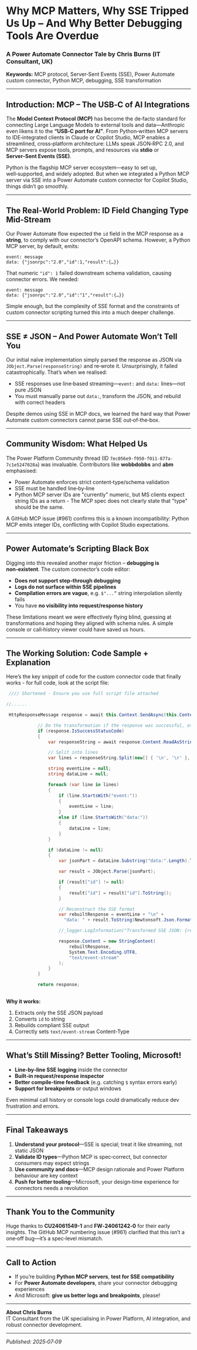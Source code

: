 # Why MCP Matters, Why SSE Tripped Us Up – And Why Better Debugging Tools Are Overdue  
### A Power Automate Connector Tale by Chris Burns (IT Consultant, UK)

**Keywords:** MCP protocol, Server‑Sent Events (SSE), Power Automate custom connector, Python MCP, debugging, SSE transformation

---

## Introduction: MCP – The USB‑C of AI Integrations  

The **Model Context Protocol (MCP)** has become the de‑facto standard for connecting Large Language Models to external tools and data—Anthropic even likens it to the **“USB‑C port for AI”**. From Python‑written MCP servers to IDE‑integrated clients in Claude or Copilot Studio, MCP enables a streamlined, cross‑platform architecture: LLMs speak JSON‑RPC 2.0, and MCP servers expose tools, prompts, and resources via **stdio** or **Server‑Sent Events (SSE)**.

Python is the flagship MCP server ecosystem—easy to set up, well‑supported, and widely adopted. But when we integrated a Python MCP server via SSE into a Power Automate custom connector for Copilot Studio, things didn’t go smoothly.

---

## The Real‑World Problem: ID Field Changing Type Mid‑Stream  

Our Power Automate flow expected the `id` field in the MCP response as a **string**, to comply with our connector’s OpenAPI schema. However, a Python MCP server, by default, emits:

```http
event: message
data: {"jsonrpc":"2.0","id":1,"result":{…}}
```

That numeric `"id": 1` failed downstream schema validation, causing connector errors. We needed:

```http
event: message
data: {"jsonrpc":"2.0","id":"1","result":{…}}
```

Simple enough, but the complexity of SSE format and the constraints of custom connector scripting turned this into a much deeper challenge.

---

## SSE ≠ JSON – And Power Automate Won’t Tell You  

Our initial naïve implementation simply parsed the response as JSON via `JObject.Parse(responseString)` and re‑wrote it. Unsurprisingly, it failed catastrophically. That’s when we realised:

- SSE responses use line‑based streaming—`event:` and `data:` lines—not pure JSON  
- You must manually parse out `data:`, transform the JSON, and rebuild with correct headers  

Despite demos using SSE in MCP docs, we learned the hard way that Power Automate custom connectors cannot parse SSE out‑of‑the‑box.

---

## Community Wisdom: What Helped Us  

The Power Platform Community thread (ID `7ec056e9-f950-f011-877a-7c1e5247028a`) was invaluable. Contributors like **wobbdobbs** and **abm** emphasised:

- Power Automate enforces strict content‑type/schema validation  
- SSE must be handled line‑by‑line  
- Python MCP server IDs are "currently" numeric, but MS clients expect string IDs as a return - The MCP spec does not clearly state that "type" should be the same.   

A GitHub MCP issue (#961) confirms this is a known incompatibility: Python MCP emits integer IDs, conflicting with Copilot Studio expectations.

---

## Power Automate’s Scripting Black Box  

Digging into this revealed another major friction – **debugging is non‑existent**. The custom connector’s code editor:

- **Does not support step‑through debugging**  
- **Logs do not surface within SSE pipelines**  
- **Compilation errors are vague**, e.g. `$"...”` string interpolation silently fails  
- You have **no visibility into request/response history**  

These limitations meant we were effectively flying blind, guessing at transformations and hoping they aligned with schema rules. A simple console or call‑history viewer could have saved us hours.

---

## The Working Solution: Code Sample + Explanation  

Here’s the key snippit of code for the custom connector code that finally works - for full code, look at the script file:

```csharp
 //// Shortened - Ensure you use full script file attached

//......

 HttpResponseMessage response = await this.Context.SendAsync(this.Context.Request, this.CancellationToken).ConfigureAwait(continueOnCapturedContext: false);

            // Do the transformation if the response was successful, otherwise return error responses as-is
            if (response.IsSuccessStatusCode)
            {
                var responseString = await response.Content.ReadAsStringAsync().ConfigureAwait(false);

                // Split into lines
                var lines = responseString.Split(new[] { '\n', '\r' }, StringSplitOptions.RemoveEmptyEntries);

                string eventLine = null;
                string dataLine = null;

                foreach (var line in lines)
                {
                    if (line.StartsWith("event:"))
                    {
                        eventLine = line;
                    }
                    else if (line.StartsWith("data:"))
                    {
                        dataLine = line;
                    }
                }

                if (dataLine != null)
                {
                    var jsonPart = dataLine.Substring("data:".Length).Trim();

                    var result = JObject.Parse(jsonPart);

                    if (result["id"] != null)
                    {
                        result["id"] = result["id"].ToString();
                    }

                    // Reconstruct the SSE format
                    var rebuiltResponse = eventLine + "\n" +
                      "data: " + result.ToString(Newtonsoft.Json.Formatting.None) + "\n\n";

                    //_logger.LogInformation("Transformed SSE JSON: {rebuiltResponse}", rebuiltResponse);

                    response.Content = new StringContent(
                        rebuiltResponse,
                        System.Text.Encoding.UTF8,
                        "text/event-stream"
                    );
                }
            }

            return response;
   

```

**Why it works:**
1. Extracts only the SSE JSON payload  
2. Converts `id` to string  
3. Rebuilds compliant SSE output  
4. Correctly sets `text/event-stream` Content-Type  

---

## What’s Still Missing? Better Tooling, Microsoft!  

- **Line‑by‑line SSE logging** inside the connector  
- **Built‑in request/response inspector**  
- **Better compile‑time feedback** (e.g. catching `$` syntax errors early)  
- **Support for breakpoints** or output windows  

Even minimal call history or console logs could dramatically reduce dev frustration and errors.

---

## Final Takeaways  

1. **Understand your protocol**—SSE is special; treat it like streaming, not static JSON  
2. **Validate ID types**—Python MCP is spec‑correct, but connector consumers may expect strings  
3. **Use community and docs**—MCP design rationale and Power Platform behaviour are key context  
4. **Push for better tooling**—Microsoft, your design‑time experience for connectors needs a revolution  

---

## Thank You to the Community  

Huge thanks to **CU24061549-1** and **FW‑24061242‑0** for their early insights. The GitHub MCP numbering issue (#961) clarified that this isn’t a one‑off bug—it’s a spec‑level mismatch.

---

## Call to Action  

- If you’re building **Python MCP servers**, **test for SSE compatibility**  
- For **Power Automate developers**, share your connector debugging experiences  
- And Microsoft: **give us better logs and breakpoints**, please!

---

**About Chris Burns**  
IT Consultant from the UK specialising in Power Platform, AI integration, and robust connector development.

---

*Published: 2025‑07‑09*

